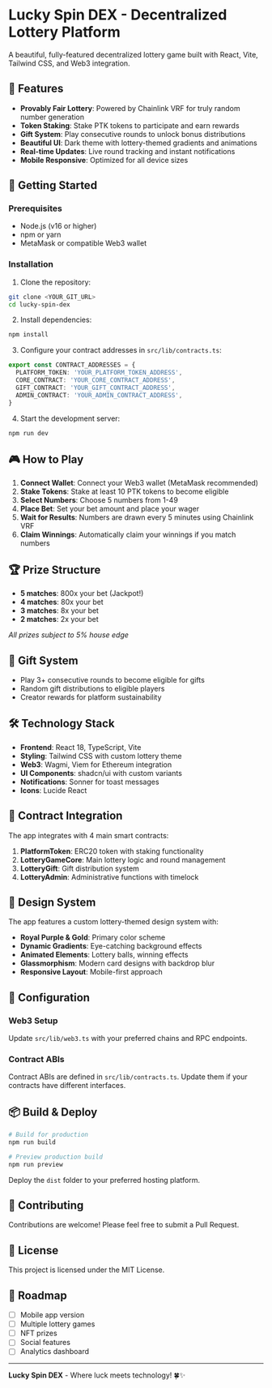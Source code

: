 # Lucky Spin DEX - Decentralized Lottery Platform

A beautiful, fully-featured decentralized lottery game built with React, Vite, Tailwind CSS, and Web3 integration.

## 🎰 Features

- **Provably Fair Lottery**: Powered by Chainlink VRF for truly random number generation
- **Token Staking**: Stake PTK tokens to participate and earn rewards
- **Gift System**: Play consecutive rounds to unlock bonus distributions
- **Beautiful UI**: Dark theme with lottery-themed gradients and animations
- **Real-time Updates**: Live round tracking and instant notifications
- **Mobile Responsive**: Optimized for all device sizes

## 🚀 Getting Started

### Prerequisites

- Node.js (v16 or higher)
- npm or yarn
- MetaMask or compatible Web3 wallet

### Installation

1. Clone the repository:
```bash
git clone <YOUR_GIT_URL>
cd lucky-spin-dex
```

2. Install dependencies:
```bash
npm install
```

3. Configure your contract addresses in `src/lib/contracts.ts`:
```typescript
export const CONTRACT_ADDRESSES = {
  PLATFORM_TOKEN: 'YOUR_PLATFORM_TOKEN_ADDRESS',
  CORE_CONTRACT: 'YOUR_CORE_CONTRACT_ADDRESS', 
  GIFT_CONTRACT: 'YOUR_GIFT_CONTRACT_ADDRESS',
  ADMIN_CONTRACT: 'YOUR_ADMIN_CONTRACT_ADDRESS',
}
```

4. Start the development server:
```bash
npm run dev
```

## 🎮 How to Play

1. **Connect Wallet**: Connect your Web3 wallet (MetaMask recommended)
2. **Stake Tokens**: Stake at least 10 PTK tokens to become eligible
3. **Select Numbers**: Choose 5 numbers from 1-49
4. **Place Bet**: Set your bet amount and place your wager
5. **Wait for Results**: Numbers are drawn every 5 minutes using Chainlink VRF
6. **Claim Winnings**: Automatically claim your winnings if you match numbers

## 🏆 Prize Structure

- **5 matches**: 800x your bet (Jackpot!)
- **4 matches**: 80x your bet
- **3 matches**: 8x your bet  
- **2 matches**: 2x your bet

*All prizes subject to 5% house edge*

## 🎁 Gift System

- Play 3+ consecutive rounds to become eligible for gifts
- Random gift distributions to eligible players
- Creator rewards for platform sustainability

## 🛠 Technology Stack

- **Frontend**: React 18, TypeScript, Vite
- **Styling**: Tailwind CSS with custom lottery theme
- **Web3**: Wagmi, Viem for Ethereum integration
- **UI Components**: shadcn/ui with custom variants
- **Notifications**: Sonner for toast messages
- **Icons**: Lucide React

## 📱 Contract Integration

The app integrates with 4 main smart contracts:

1. **PlatformToken**: ERC20 token with staking functionality
2. **LotteryGameCore**: Main lottery logic and round management  
3. **LotteryGift**: Gift distribution system
4. **LotteryAdmin**: Administrative functions with timelock

## 🎨 Design System

The app features a custom lottery-themed design system with:

- **Royal Purple & Gold**: Primary color scheme
- **Dynamic Gradients**: Eye-catching background effects
- **Animated Elements**: Lottery balls, winning effects
- **Glassmorphism**: Modern card designs with backdrop blur
- **Responsive Layout**: Mobile-first approach

## 🔧 Configuration

### Web3 Setup

Update `src/lib/web3.ts` with your preferred chains and RPC endpoints.

### Contract ABIs

Contract ABIs are defined in `src/lib/contracts.ts`. Update them if your contracts have different interfaces.

## 📦 Build & Deploy

```bash
# Build for production
npm run build

# Preview production build
npm run preview
```

Deploy the `dist` folder to your preferred hosting platform.

## 🤝 Contributing

Contributions are welcome! Please feel free to submit a Pull Request.

## 📄 License

This project is licensed under the MIT License.

## 🎯 Roadmap

- [ ] Mobile app version
- [ ] Multiple lottery games
- [ ] NFT prizes
- [ ] Social features
- [ ] Analytics dashboard

---

**Lucky Spin DEX** - Where luck meets technology! 🍀✨
